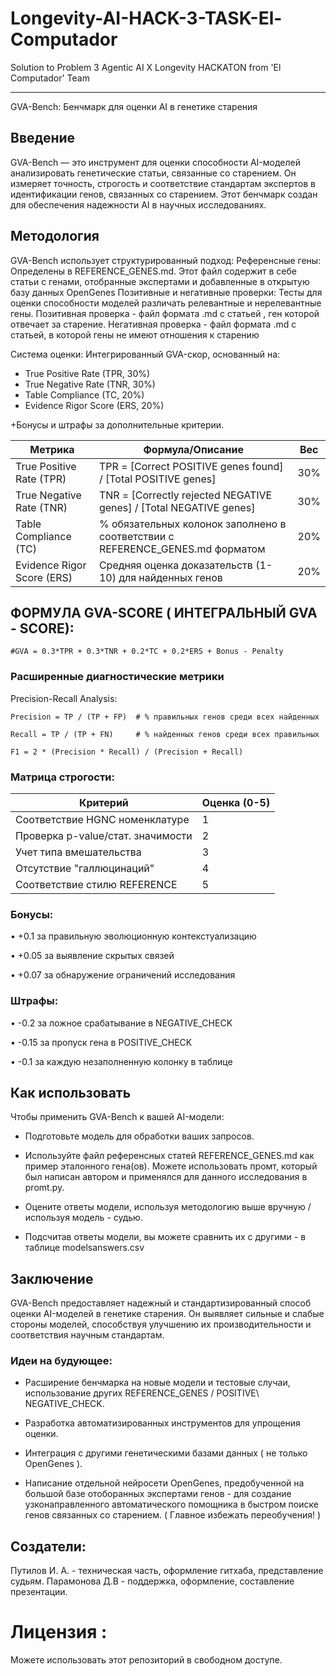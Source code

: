 # Longevity-AI-HACK-3-TASK-El-Computador
Solution to Problem 3 Agentic AI X Longevity HACKATON from 'El Computador' Team 

--------------------------------------------------------------------------------------------------------------------------------------------------------------------------------------------------------------
 GVA-Bench: Бенчмарк для оценки AI в генетике старения 

## Введение

GVA-Bench — это инструмент для оценки способности AI-моделей анализировать генетические статьи, связанные со старением. Он измеряет точность, строгость и соответствие стандартам экспертов в идентификации генов, связанных со старением. Этот бенчмарк создан для обеспечения надежности AI в научных исследованиях.

## Методология
GVA-Bench использует структурированный подход:
Референсные гены: Определены в REFERENCE_GENES.md. Этот файл содержит в себе статьи с генами, отобранные экспертами и добавленные в открытую базу данных OpenGenes
Позитивные и негативные проверки: Тесты для оценки способности моделей различать релевантные и нерелевантные гены.
Позитивная проверка - файл формата .md с статьей , ген которой отвечает за старение. Негативная проверка - файл формата .md с статьей, в которой гены не имеют отношения к старению

Система оценки: Интегрированный GVA-скор, основанный на:
* True Positive Rate (TPR, 30%)
* True Negative Rate (TNR, 30%)
* Table Compliance (TC, 20%)
* Evidence Rigor Score (ERS, 20%)

+Бонусы и штрафы за дополнительные критерии.

| Метрика                     | Формула/Описание                                                                 | Вес  |
|-----------------------------|---------------------------------------------------------------------------------|------|
| True Positive Rate (TPR)    | TPR = [Correct POSITIVE genes found] / [Total POSITIVE genes]                   | 30%  |
| True Negative Rate (TNR)    | TNR = [Correctly rejected NEGATIVE genes] / [Total NEGATIVE genes]             | 30%  |
| Table Compliance (TC)       | % обязательных колонок заполнено в соответствии с REFERENCE_GENES.md форматом  | 20%  |
| Evidence Rigor Score (ERS)  | Средняя оценка доказательств (1-10) для найденных генов                        | 20%  |


## ФОРМУЛА GVA-SCORE ( ИНТЕГРАЛЬНЫЙ GVA - SCORE):
    #GVA = 0.3*TPR + 0.3*TNR + 0.2*TC + 0.2*ERS + Bonus - Penalty

### Расширенные диагностические метрики
Precision-Recall Analysis:

    Precision = TP / (TP + FP)  # % правильных генов среди всех найденных
    
    Recall = TP / (TP + FN)     # % найденных генов среди всех правильных

    F1 = 2 * (Precision * Recall) / (Precision + Recall)

### Матрица строгости:

| Критерий                          | Оценка (0-5)   
|-----------------------------------|-------------- |
| Соответствие HGNC номенклатуре    |       1       |
| Проверка p-value/стат. значимости |       2       |
| Учет типа вмешательства           |       3       |
| Отсутствие "галлюцинаций"         |       4       |
| Соответствие стилю REFERENCE      |       5       |

### Бонусы:

•	+0.1 за правильную эволюционную контекстуализацию

•	+0.05 за выявление скрытых связей 

•	+0.07 за обнаружение ограничений исследования

### Штрафы:

•	-0.2 за ложное срабатывание в NEGATIVE_CHECK

•	-0.15 за пропуск гена в POSITIVE_CHECK

•	-0.1 за каждую незаполненную колонку в таблице

## Как использовать

Чтобы применить GVA-Bench к вашей AI-модели:

* Подготовьте модель для обработки ваших запросов.

* Используйте файл референсных статей REFERENCE_GENES.md как пример эталонного гена(ов). Можете использовать промт, который был написан автором и применялся для данного исследования в promt.py.

* Оцените ответы модели, используя методологию выше вручную / используя модель - судью.
  
* Подсчитав ответы модели, вы можете сравнить их с другими - в таблице modelsanswers.csv

## Заключение

GVA-Bench предоставляет надежный и стандартизированный способ оценки AI-моделей в генетике старения. Он выявляет сильные и слабые стороны моделей, способствуя улучшению их производительности и соответствия научным стандартам.

### Идеи на будующее: 

* Расширение бенчмарка на новые модели и тестовые случаи, использование других REFERENCE_GENES / POSITIVE\ NEGATIVE_CHECK.

* Разработка автоматизированных инструментов для упрощения оценки.

* Интеграция с другими генетическими базами данных ( не только OpenGenes ).

* Написание отдельной нейросети OpenGenes, предобученной на большой базе отоборанных экспертами генов - для создание узконаправленного автоматического помощника в быстром поиске генов связанных со старением. ( Главное избежать переобучения! )


## Создатели: 
Путилов И. А. - техническая часть, оформление гитхаба, представление судьям.
Парамонова Д.В - поддержка, оформление, составление презентации.

# Лицензия :
Можете использовать этот репозиторий в свободном доступе.
